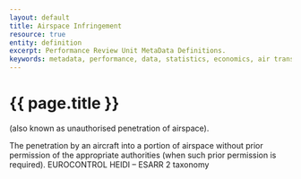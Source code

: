 ```yaml
---
layout: default
title: Airspace Infringement
resource: true
entity: definition
excerpt: Performance Review Unit MetaData Definitions.
keywords: metadata, performance, data, statistics, economics, air transport, flights, europe, cost efficiency
---
```

# {{ page.title }}

(also known as unauthorised penetration of airspace). 

The penetration by an aircraft into a portion of airspace without prior permission of the 
appropriate authorities (when such prior permission is required). EUROCONTROL HEIDI – ESARR 2 taxonomy